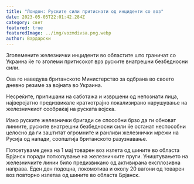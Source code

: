 ```yaml
---
title: "Лондон: Руските сили притиснати од инциденти со воз"
date: 2023-05-05T22:01:42.284Z
category: свет
featured: true
featuredImage: ../img/vozmdivsa.png.webp
author: Вардарски
---
```


Зголемените железнички инциденти во областите што граничат со Украина ќе го зголеми притисокот врз руските внатрешни безбедносни сили.

Ова го наведува британското Министерство за одбрана во своето дневно резиме за војната во Украина.

Несреќите, припишани на саботажа и извршени од непознати лица, најверојатно предизвикале краткотрајно локализирано нарушување на железничкиот сообраќај на руската војска.

Иако руските железнички бригади се способни брзо да ги обноват линиите, руските внатрешни безбедносни сили ќе останат неспособни целосно да ги заштитат огромните и ранливи железнички мрежи на Русија од напади, соопштија британското разузнавање.

Потсетуваме дека на 1 мај товарен воз излета од шините во областа Брјанск поради поткопување на железничките пруги. Уништувањето на железничките линии било предизвикано од активирана експлозивна направа. Еден ден подоцна, локомотива и околу 20 вагони од товарен воз повторно излетаа од шините во областа Брјанск.
